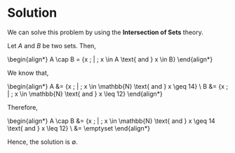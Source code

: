 

# **Solution**

We can solve this problem by using the **Intersection of Sets** theory.

Let $A$ and $B$ be two sets. Then,

\begin{align*}
A \cap B = \{x \; | \; x \in A \text{ and } x \in B\}
\end{align*}

We know that,

\begin{align*}
A &= \{x \; | \; x \in \mathbb{N} \text{ and } x \geq 14\} \\
B &= \{x \; | \; x \in \mathbb{N} \text{ and } x \leq 12\}
\end{align*}

Therefore,

\begin{align*}
A \cap B &= \{x \; | \; x \in \mathbb{N} \text{ and } x \geq 14 \text{ and } x \leq 12\} \\
&= \emptyset
\end{align*}

Hence, the solution is $\emptyset$.